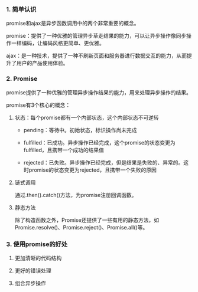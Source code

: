 ### 1. 简单认识

promise和ajax是异步函数调用中的两个非常重要的概念。

promise：提供了一种优雅的管理异步草走结果的能力，可以让异步操作像同步操作一样编码，让编码风格更简单、更优雅。

ajax：是一种技术，提供了一种不刷新页面和服务器进行数据交互的能力，从而提升了用户的产品使用体验。

### 2. Promise

promise提供了一种优雅的管理异步操作结果的能力，用来处理异步操作的结果。

promise有3个核心的概念：

1. 状态：每个promise都有一个内部状态，这个内部状态不可逆转

    - pending：等待中。初始状态，标识操作尚未完成

    - fulfilled：已成功。异步操作已经完成，这个promise的状态变更为fulfilled，且携带一个成功的结果值

    - rejected：已失败。异步操作已经完成，但是结果是失败的、异常的。这时promise的状态变更为rejected，且携带一个失败的原因

2. 链式调用

    通过.then().catch()方法，为promise注册回调函数。

3. 静态方法

    除了构造函数之外，Promise还提供了一些有用的静态方法，如Promise.resolve()、Promise.reject()、Promise.all()等。

### 3. 使用promise的好处

1. 更加清晰的代码结构

2. 更好的错误处理

3. 组合异步操作